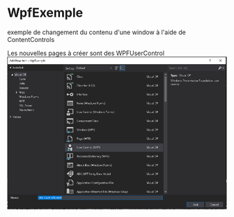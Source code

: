 # WpfExemple
exemple de changement du contenu d'une window à l'aide de ContentControls

Les nouvelles pages à créer sont des WPFUserControl
![Screenshot](exemple.png)

